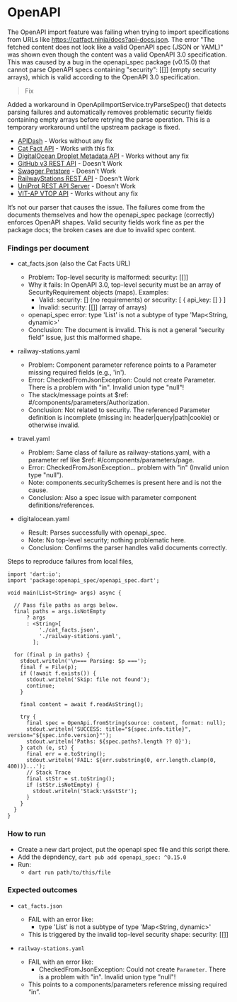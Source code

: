 # OpenAPI

The OpenAPI import feature was failing when trying to import specifications from URLs like https://catfact.ninja/docs?api-docs.json. The error "The fetched content does not look like a valid OpenAPI spec (JSON or YAML)" was shown even though the content was a valid OpenAPI 3.0 specification. This was caused by a bug in the openapi_spec package (v0.15.0) that cannot parse OpenAPI specs containing "security": [[]] (empty security arrays), which is valid according to the OpenAPI 3.0 specification.

> Fix

Added a workaround in OpenApiImportService.tryParseSpec() that detects parsing failures and automatically removes problematic security fields containing empty arrays before retrying the parse operation. This is a temporary workaround until the upstream package is fixed.

- [APIDash](https://drive.google.com/file/d/1CWocxCVW99-bEWkZlwInGq0JykHalv9a/view?usp=sharing) - Works without any fix
- [Cat Fact API](https://drive.google.com/file/d/1ox71b3tT4Lv-9jw7zV1ronWQR_uW3K25/view?usp=drive_link) - Works with this fix
- [DigitalOcean Droplet Metadata API](https://drive.google.com/file/d/1XKZXJvrwvAVm3OVBEZFhScOuCMjPJBZh/view?usp=drive_link) - Works without any fix
- [GitHub v3 REST API](https://drive.google.com/file/d/1WcJXSosHPD0uiybJrqpJSknM5FA0De02/view?usp=drive_link) - Doesn't Work
- [Swagger Petstore](https://drive.google.com/file/d/1LBqBrlcsXo7Clr7VKn7CYe75c_H4U8zQ/view?usp=drive_link) - Doesn't Work
- [RailwayStations REST API](https://drive.google.com/file/d/1jVFk-hNf_gb_VeBuAomOgh6tWByU9Fyi/view?usp=drive_link) - Doesn't Work
- [UniProt REST API Server](https://drive.google.com/file/d/1KTIqKC7SludxsyCYN6kXWQySve4GpbhD/view?usp=drive_link) - Doesn't Work
- [VIT-AP VTOP API](https://drive.google.com/file/d/1B5Mh3IK2uUBoRSocEKQd2Dvf7SZWm03M/view?usp=drive_link) - Works without any fix

It’s not our parser that causes the issue. The failures come from the documents themselves and how the openapi_spec package (correctly) enforces OpenAPI shapes. Valid security fields work fine as per the package docs; the broken cases are due to invalid spec content.

### Findings per document

- cat_facts.json (also the Cat Facts URL)

  - Problem: Top-level security is malformed: security: [[]]
  - Why it fails: In OpenAPI 3.0, top-level security must be an array of SecurityRequirement objects (maps). Examples:
    - Valid: security: [] (no requirements) or security: [ { api_key: [] } ]
    - Invalid: security: [[]] (array of arrays)
  - openapi_spec error: type 'List<dynamic>' is not a subtype of type 'Map<String, dynamic>'
  - Conclusion: The document is invalid. This is not a general “security field” issue, just this malformed shape.

- railway-stations.yaml

  - Problem: Component parameter reference points to a Parameter missing required fields (e.g., 'in').
  - Error: CheckedFromJsonException: Could not create Parameter. There is a problem with "in". Invalid union type "null"!
  - The stack/message points at $ref: #/components/parameters/Authorization.
  - Conclusion: Not related to security. The referenced Parameter definition is incomplete (missing in: header|query|path|cookie) or otherwise invalid.

- travel.yaml

  - Problem: Same class of failure as railway-stations.yaml, with a parameter ref like $ref: #/components/parameters/page.
  - Error: CheckedFromJsonException... problem with "in" (Invalid union type "null").
  - Note: components.securitySchemes is present here and is not the cause.
  - Conclusion: Also a spec issue with parameter component definitions/references.

- digitalocean.yaml
  - Result: Parses successfully with openapi_spec.
  - Note: No top-level security; nothing problematic here.
  - Conclusion: Confirms the parser handles valid documents correctly.

Steps to reproduce failures from local files,

```
import 'dart:io';
import 'package:openapi_spec/openapi_spec.dart';

void main(List<String> args) async {

  // Pass file paths as args below.
  final paths = args.isNotEmpty
      ? args
      : <String>[
          './cat_facts.json',
          './railway-stations.yaml',
        ];

  for (final p in paths) {
    stdout.writeln('\n=== Parsing: $p ===');
    final f = File(p);
    if (!await f.exists()) {
      stdout.writeln('Skip: file not found');
      continue;
    }

    final content = await f.readAsString();

    try {
      final spec = OpenApi.fromString(source: content, format: null);
      stdout.writeln('SUCCESS: title="${spec.info.title}", version="${spec.info.version}"');
      stdout.writeln('Paths: ${spec.paths?.length ?? 0}');
    } catch (e, st) {
      final err = e.toString();
      stdout.writeln('FAIL: ${err.substring(0, err.length.clamp(0, 400))}...');
      // Stack Trace
      final stStr = st.toString();
      if (stStr.isNotEmpty) {
        stdout.writeln('Stack:\n$stStr');
      }
    }
  }
}
```

### How to run

- Create a new dart project, put the openapi spec file and this script there.
- Add the depndency, `dart pub add openapi_spec: ^0.15.0`
- Run:
  - `dart run path/to/this/file`

### Expected outcomes

- `cat_facts.json`

  - FAIL with an error like:
    - type 'List<dynamic>' is not a subtype of type 'Map<String, dynamic>'
  - This is triggered by the invalid top-level security shape: security: [[]]

- `railway-stations.yaml`
  - FAIL with an error like:
    - CheckedFromJsonException: Could not create `Parameter`. There is a problem with "in". Invalid union type "null"!
  - This points to a components/parameters reference missing required “in”.
